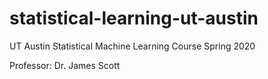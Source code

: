 # statistical-learning-ut-austin
UT Austin Statistical Machine Learning Course Spring 2020

Professor: Dr. James Scott